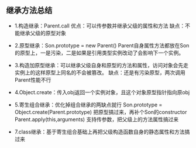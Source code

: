 ## 继承方法总结
* 1.构造继承：Parent.call
    优点：可以传参数并继承父级的属性和方法
    缺点：不能继承父级的原型对象

* 2.原型继承：Son.prototype = new Parent()
    Parent自身属性方法都放在Son的原型上，一是污染，二是如果是引用类型实例改动了会影响下一个实例。

* 3.构造加原型继承：可以继承父级自身和原型的方法和属性，访问对象会先走实例上的这样原型上同名的不会被篡改。
缺点：还是有污染原型，两次调用Parent性能不行

* 4.Object.create：传入obj返回一个实例对象，且这个对象原型指针指向原obj

* 5.寄生组合继承：优化掉组合继承的两缺点就行
Son.prototype = Object.create(Parent.prototype) 把原型搞过来，再补个Son的constructor
Parent.apply(this,arguments) 支持传参数，把父级上的方法属性搞过来

* 7.class继承：基于寄生组合基础上再把父级构造函数自身的静态属性和方法搞过来

    